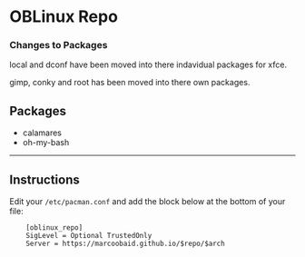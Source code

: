 # OBLinux Repo

### Changes to Packages

local and dconf have been moved into there indavidual packages for xfce.

gimp, conky and root has been moved into there own packages.



Packages
------


* calamares 
* oh-my-bash

------


Instructions
------

Edit your `/etc/pacman.conf` and add the block below at the bottom of your file:

```
	[oblinux_repo]
	SigLevel = Optional TrustedOnly 
	Server = https://marcoobaid.github.io/$repo/$arch

```
